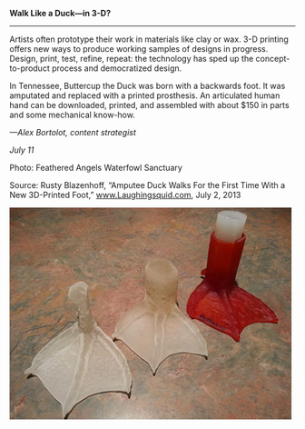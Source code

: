 **Walk Like a Duck—in 3-D?**

****

Artists often prototype their work in materials like clay or wax. 3-D printing offers new ways to produce working samples of designs in progress. Design, print, test, refine, repeat: the technology has sped up the concept-to-product process and democratized design.

In Tennessee, Buttercup the Duck was born with a backwards foot. It was amputated and replaced with a printed prosthesis. An articulated human hand can be downloaded, printed, and assembled with about \$150 in parts and some mechanical know-how. 

*—Alex Bortolot, content strategist*

*July 11*

Photo: Feathered Angels Waterfowl Sanctuary

Source: Rusty Blazenhoff, “Amputee Duck Walks For the First Time With a New 3D-Printed Foot,” www.Laughingsquid.com, July 2, 2013

![](../images/Bortolot_Newsflash_Duck3D_7.11EDIT-1.png)
